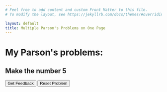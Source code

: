 ```yaml
---
# Feel free to add content and custom Front Matter to this file.
# To modify the layout, see https://jekyllrb.com/docs/themes/#overriding-theme-defaults

layout: default
title: Multiple Parson's Problems on One Page
---
```

# My Parson's problems:

## Make the number 5
<div id="Parson1-sortableTrash" class="sortable-code"></div> 
<div id="Parson1-sortable" class="sortable-code"></div> 
<div style="clear:both;"></div> 
<p> 
    <input id="Parson1-feedbackLink" value="Get Feedback" type="button" /> 
    <input id="Parson1-newInstanceLink" value="Reset Problem" type="button" /> 
</p> 
<script type="text/javascript"> 
(function(){
  var initial = "import turtle\n" +
    "modelTurtle = turtle.Turtle()\n" +
    "for i in range(2):\n" +
    "    modelTurtle.fd(70)\n" +
    "    modelTurtle.lt(90)\n" +
    "for i in range(2):\n" +
    "    modelTurtle.fd(70)\n" +
    "    modelTurtle.rt(90)\n" +
    "modelTurtle.fd(70)";
  var parsonsPuzzle = new ParsonsWidget({
    "sortableId": "Parson1-sortable",
    "max_wrong_lines": 10,
    "grader": ParsonsWidget._graders.TurtleGrader,
    "exec_limit": 2500,
    "can_indent": true,
    "x_indent": 50,
    "lang": "en",
    "show_feedback": true,
    "executable_code": "",
    "programmingLang": "pseudo",
    "turtleModelCode": "import turtle\nmodelTurtle = turtle.Turtle()\nfor i in range(2):\n    modelTurtle.fd(70)\n    modelTurtle.lt(90)\nfor i in range(2):\n    modelTurtle.fd(70)\n    modelTurtle.rt(90)\nmodelTurtle.fd(70)"
  });
  parsonsPuzzle.init(initial);
  parsonsPuzzle.shuffleLines();
  $("#Parson1-newInstanceLink").click(function(event){ 
      event.preventDefault(); 
      parsonsPuzzle.shuffleLines(); 
  }); 
  $("#Parson1-feedbackLink").click(function(event){ 
      event.preventDefault(); 
      parsonsPuzzle.getFeedback(); 
  }); 
})(); 
</script>








